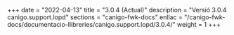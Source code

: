 +++
date        = "2022-04-13"
title       = "3.0.4 (Actual)"
description = "Versió 3.0.4 canigo.support.lopd"
sections    = "canigo-fwk-docs"
enllac		= "/canigo-fwk-docs/documentacio-llibreries/canigo.support.lopd/3.0.4/"
weight		= 1
+++
